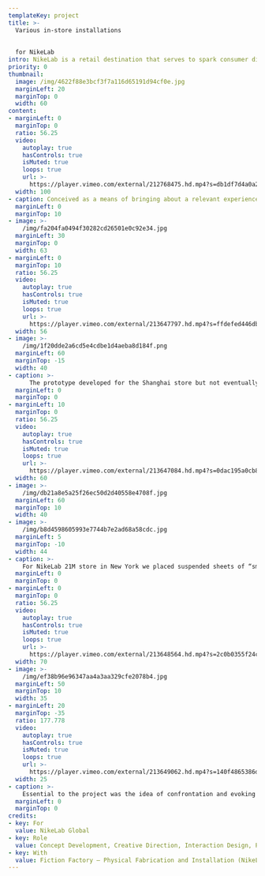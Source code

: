 ```yaml
---
templateKey: project
title: >-
  Various in-store installations
  
  
  for NikeLab
intro: NikeLab is a retail destination that serves to spark consumer discovery in new and unexpected ways. For the launch of the 2017 ACG (All Conditions Gear) collection, we created various stylised weather conditions (wind, rain and fog) that seized two of the brand’s stores around the globe.
priority: 0
thumbnail:
  image: /img/4622f88e3bcf3f7a116d65191d94cf0e.jpg
  marginLeft: 20
  marginTop: 0
  width: 60
content:
- marginLeft: 0
  marginTop: 0
  ratio: 56.25
  video:
    autoplay: true
    hasControls: true
    isMuted: true
    loops: true
    url: >-
      https://player.vimeo.com/external/212768475.hd.mp4?s=db1df7d4a0a2de382171f68df4e222eded174bf4&profile_id=119
  width: 100
- caption: Conceived as a means of bringing about a relevant experience that connects people with a product devised for use in extreme urban weather conditions, visitors to the NikeLabs 1948 store in London encountered an actual in-store tornado. A system of fans created the vortex effect required and allowed the steam to be contained in wall of wind. Customers were able touch, play and break the tornados wind barrier, adding to the tangibility of the installation.
  marginLeft: 0
  marginTop: 10
- image: >-
    /img/fa204fa0494f30282cd26501e0c92e34.jpg
  marginLeft: 30
  marginTop: 0
  width: 63
- marginLeft: 0
  marginTop: 10
  ratio: 56.25
  video:
    autoplay: true
    hasControls: true
    isMuted: true
    loops: true
    url: >-
      https://player.vimeo.com/external/213647797.hd.mp4?s=ffdefed446dbeb98b6dbb99476938f725c236a85&profile_id=119
  width: 56
- image: >-
    /img/1f20dde2a6cd5e4cdbe1d4aeba8d184f.png
  marginLeft: 60
  marginTop: -15
  width: 40
- caption: >-
      The prototype developed for the Shanghai store but not eventually realised in-store, was the experience of rainfall. Proximity sensors detecting users location triggered a combination of alternating strobe lighting and projected video content. When viewed through a trickling rain curtain the overall effect was one of frozen rain droplets with a backdrop of urban ACG video content.
  marginLeft: 0
  marginTop: 0
- marginLeft: 10
  marginTop: 0
  ratio: 56.25
  video:
    autoplay: true
    hasControls: true
    isMuted: true
    loops: true
    url: >-
      https://player.vimeo.com/external/213647084.hd.mp4?s=0dac195a0cb8cccd43117dd36bc6a16095d91be5&profile_id=119
  width: 60
- image: >-
    /img/db21a8e5a25f26ec50d2d40558e4708f.jpg
  marginLeft: 60
  marginTop: 10
  width: 40
- image: >-
    /img/b8d4598605993e7744b7e2ad68a58cdc.jpg
  marginLeft: 5
  marginTop: -10
  width: 44
- caption: >-
    For NikeLab 21M store in New York we placed suspended sheets of “smart fog” amongst the apparel that reacted to approaching guests, changing from transparent to foggy. Motion sensors were used to trigger an eerie techno-fog effect as well as the interruption of an electrical charge causing the repurposed security smart glass to switch from transparent to the natural cloudy state.
  marginLeft: 0
  marginTop: 0
- marginLeft: 0
  marginTop: 0
  ratio: 56.25
  video:
    autoplay: true
    hasControls: true
    isMuted: true
    loops: true
    url: >-
      https://player.vimeo.com/external/213648564.hd.mp4?s=2c0b0355f24c52a34d377f46342e1d6b5abf6514&profile_id=119
  width: 70
- image: >-
    /img/ef38b96e96347aa4a3aa329cfe2078b4.jpg
  marginLeft: 50
  marginTop: 10
  width: 35
- marginLeft: 20
  marginTop: -35
  ratio: 177.778
  video:
    autoplay: true
    hasControls: true
    isMuted: true
    loops: true
    url: >-
      https://player.vimeo.com/external/213649062.hd.mp4?s=140f4865386d492a2fab57cdf81ebb7594dc975e&profile_id=119
  width: 25
- caption: >-
    Essential to the project was the idea of confrontation and evoking a sense of wonder by inviting the visitor to interact with the respective weather condition specific to each installation. How often is one confronted with extreme weather conditions inside a store? Daan Lucas, managing director at Random: “We played with the notion of connecting to people in a surprising, relevant and emotional way. Another important element is time: It needs to ‘happen’. If you make an experience too complex, it takes too long for people to master.”
  marginLeft: 0
  marginTop: 0
credits:
- key: For
  value: NikeLab Global
- key: Role
  value: Concept Development, Creative Direction, Interaction Design, Production, Hardware Architecture, Software Development
- key: With
  value: Fiction Factory — Physical Fabrication and Installation (NikeLabs 1948 London)
---
```



